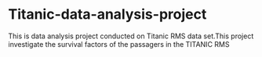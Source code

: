 # Titanic-data-analysis-project
This is data analysis project conducted on Titanic RMS data set.This project investigate the survival factors of the passagers in the TITANIC RMS
